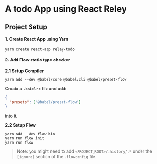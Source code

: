 # A todo App using React Reley
## Project Setup

#### 1. Create React App using Yarn
```
yarn create react-app relay-todo
```

#### 2. Add Flow static type checker

**2.1 Setup Compiler**
```
yarn add --dev @babel/core @babel/cli @babel/preset-flow
```
Create a `.babelrc` file and add:
```json
{
  "presets": ["@babel/preset-flow"]
}
```
into it. 

**2.2 Setup Flow**
```
yarn add --dev flow-bin
yarn run flow init
yarn run flow
```

> Note: you might need to add `<PROJECT_ROOT>/.history/.*` under the `[ignore]` section of the `.flowconfig` file.
